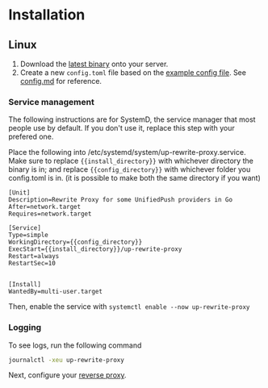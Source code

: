# Installation

## Linux

1. Download the [latest binary](https://github.com/UnifiedPush/common-proxies/releases) onto your server.
1. Create a new `config.toml` file based on the [example config file](/example-config.toml). See [config.md](config.md) for reference.

### Service management

The following instructions are for SystemD, the service manager that most people use by default. If you don't use it, replace this step with your prefered one.

Place the following into /etc/systemd/system/up-rewrite-proxy.service. Make sure to replace `{{install_directory}}` with whichever directory the binary is in; and replace `{{config_directory}}` with whichever folder you config.toml is in. (it is possible to make both the same directory if you want)

```systemd
[Unit]
Description=Rewrite Proxy for some UnifiedPush providers in Go
After=network.target
Requires=network.target

[Service]
Type=simple
WorkingDirectory={{config_directory}}
ExecStart={{install_directory}}/up-rewrite-proxy
Restart=always
RestartSec=10


[Install]
WantedBy=multi-user.target
```

Then, enable the service with
`systemctl enable --now up-rewrite-proxy`

### Logging

To see logs, run the following command

```sh
journalctl -xeu up-rewrite-proxy
```

Next, configure your [reverse proxy](reverse_proxy.md).
